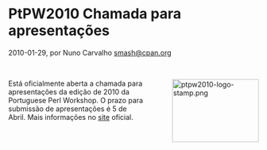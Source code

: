 
# PtPW2010 Chamada para apresentações

 2010-01-29, por Nuno Carvalho <smash@cpan.org>

<br /><form mt:asset-id="21" class="mt-enclosure mt-enclosure-image" contenteditable="false"><img alt="ptpw2010-logo-stamp.png" src="%%BASE_URI%%imgs/ptpw2010-logo-stamp.png" class="mt-image-right" style="margin: 0pt 0pt 20px 20px; float: right;" height="127" width="174" /></form> Está oficialmente aberta a chamada para apresentações da edição de 2010 da Portuguese Perl Workshop. O prazo para submissão de apresentações é 5 de <br />Abril. Mais informações no <a href="http://workshop.perl.pt/ptpw2010/">site</a> oficial.<br /><div><br /></div>
